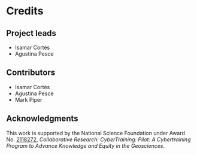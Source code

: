 Credits
=======

Project leads
-------------

* Isamar Cort&eacute;s
* Agustina Pesce

Contributors
------------

* Isamar Cort&eacute;s
* Agustina Pesce
* Mark Piper

Acknowledgments
---------------

This work is supported by the National Science Foundation under Award No.
[2118272](https://www.nsf.gov/awardsearch/showAward?AWD_ID=2118272),
*Collaborative Research: CyberTraining: Pilot: A Cybertraining Program to Advance Knowledge and Equity in the Geosciences*.
